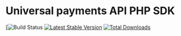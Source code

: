 # Universal payments API PHP SDK
[![Build Status](https://app.travis-ci.com/worksma/bill-payments-php-sdk.svg?branch=master)
[![Latest Stable Version](https://poser.pugx.org/worksma/bill-payments-php-sdk/version)](https://packagist.org/packages/worksma/bill-payments-php-sdk)
[![Total Downloads](https://poser.pugx.org/worksma/bill-payments-php-sdkdownloads)](https://packagist.org/packages/worksma/bill-payments-php-sdk)

